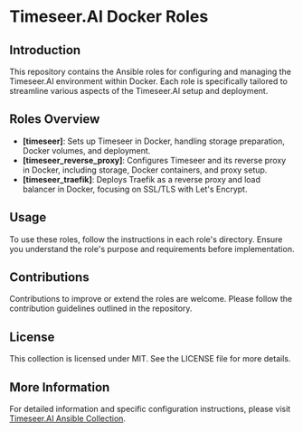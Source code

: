 
# Timeseer.AI Docker Roles

## Introduction
This repository contains the Ansible roles for configuring and managing the Timeseer.AI environment within Docker. Each role is specifically tailored to streamline various aspects of the Timeseer.AI setup and deployment.

## Roles Overview
- **[timeseer]**: Sets up Timeseer in Docker, handling storage preparation, Docker volumes, and deployment.
- **[timeseer_reverse_proxy]**: Configures Timeseer and its reverse proxy in Docker, including storage, Docker containers, and proxy setup.
- **[timeseer_traefik]**: Deploys Traefik as a reverse proxy and load balancer in Docker, focusing on SSL/TLS with Let's Encrypt.



## Usage
To use these roles, follow the instructions in each role's directory. Ensure you understand the role's purpose and requirements before implementation.

## Contributions
Contributions to improve or extend the roles are welcome. Please follow the contribution guidelines outlined in the repository.

## License
This collection is licensed under MIT. See the LICENSE file for more details.

## More Information
For detailed information and specific configuration instructions, please visit [Timeseer.AI Ansible Collection](https://github.com/timeseer-ai/timeseer-ansible-collection/tree/master/timeseer/docker/roles).

